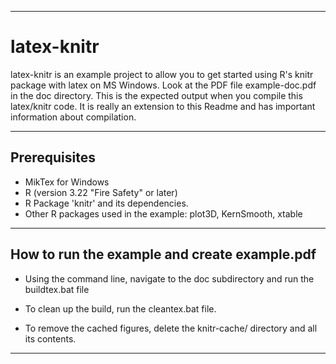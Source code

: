 ____
# latex-knitr

latex-knitr is an example project to allow you to get started using R's knitr package with latex on MS Windows.
Look at the PDF file example-doc.pdf in the doc directory. This is the expected output when you compile this
latex/knitr code. It is really an extension to this Readme and has important information about compilation.

_____________________________________________________________


## Prerequisites
* MikTex for Windows
* R (version 3.22 "Fire Safety" or later)
* R Package 'knitr' and its dependencies.
* Other R packages used in the example: plot3D, KernSmooth, xtable

---
## How to run the example and create example.pdf

- Using the command line, navigate to the doc subdirectory and run the buildtex.bat file

- To clean up the build, run the cleantex.bat file.

- To remove the cached figures, delete the knitr-cache/ directory and all its contents.

---
